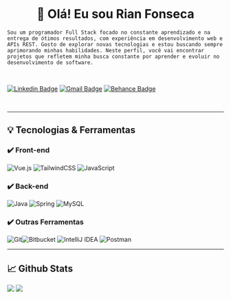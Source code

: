 <h1 align="center">👋 Olá! Eu sou Rian Fonseca</h1>

<p ><code>Sou um programador Full Stack focado no constante aprendizado e na entrega de ótimos resultados, com experiência em desenvolvimento web e APIs REST. Gosto de explorar novas tecnologias e estou buscando sempre aprimorando minhas habilidades. Neste perfil, você vai encontrar projetos que refletem minha busca constante por aprender e evoluir no desenvolvimento de software.
</code></p>

<br>

<div>
  
  [![Linkedin Badge](https://img.shields.io/badge/LinkedIn-0077B5?style=for-the-badge&logo=linkedin&logoColor=white)](https://www.linkedin.com/in/sy-rashid/)
  [![Gmail Badge](https://img.shields.io/badge/Gmail-D14836?style=for-the-badge&logo=gmail&logoColor=white)](mailto:sy@mangotree.dev)
  [![Behance Badge](https://img.shields.io/badge/Currículo-2F4F4F?style=for-the-badge&logo=google-docs&logoColor=white)](uploads/Currículo-Rian-Fonseca.pdf)
  
</div>

<br>

---

## :bulb: Tecnologias & Ferramentas

### :heavy_check_mark: Front-end
![Vue.js](https://img.shields.io/badge/vuejs-%2335495e.svg?style=for-the-badge&logo=vuedotjs&logoColor=%234FC08D) ![TailwindCSS](https://img.shields.io/badge/tailwindcss-%2338B2AC.svg?style=for-the-badge&logo=tailwind-css&logoColor=white) 	![JavaScript](https://img.shields.io/badge/javascript-%23323330.svg?style=for-the-badge&logo=javascript&logoColor=%23F7DF1E)

### :heavy_check_mark: Back-end
![Java](https://img.shields.io/badge/java-%23ED8B00.svg?style=for-the-badge&logo=openjdk&logoColor=white) ![Spring](https://img.shields.io/badge/spring-%236DB33F.svg?style=for-the-badge&logo=spring&logoColor=white) ![MySQL](https://img.shields.io/badge/mysql-4479A1.svg?style=for-the-badge&logo=mysql&logoColor=white)

### :heavy_check_mark: Outras Ferramentas
![Git](https://img.shields.io/badge/git-%23F05033.svg?style=for-the-badge&logo=git&logoColor=white)![Bitbucket](https://img.shields.io/badge/bitbucket-%230047B3.svg?style=for-the-badge&logo=bitbucket&logoColor=white) ![IntelliJ IDEA](https://img.shields.io/badge/IntelliJIDEA-000000.svg?style=for-the-badge&logo=intellij-idea&logoColor=white) ![Postman](https://img.shields.io/badge/Postman-FF6C37?style=for-the-badge&logo=postman&logoColor=white)

---

## :chart_with_upwards_trend: Github Stats

<p>
  
  <img src="https://github-readme-stats.vercel.app/api?username=RianFonsecaa&show_icons=true&theme=tokyonight">
  <img src="https://github-readme-stats.vercel.app/api/top-langs/?username=RianFonsecaa&count_private=true&hide=html,css,ejs&theme=tokyonight">

</p>
